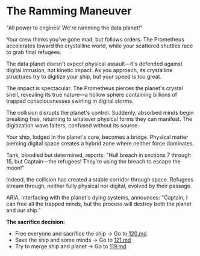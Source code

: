 # The Ramming Maneuver

"All power to engines! We're ramming the data planet!"

Your crew thinks you've gone mad, but follows orders. The Prometheus accelerates toward the crystalline world, while your scattered shuttles race to grab final refugees.

The data planet doesn't expect physical assault—it's defended against digital intrusion, not kinetic impact. As you approach, its crystalline structures try to digitize your ship, but your speed is too great.

The impact is spectacular. The Prometheus pierces the planet's crystal shell, revealing its true nature—a hollow sphere containing billions of trapped consciousnesses swirling in digital storms.

The collision disrupts the planet's control. Suddenly, absorbed minds begin breaking free, returning to whatever physical forms they can manifest. The digitization wave falters, confused without its source.

Your ship, lodged in the planet's core, becomes a bridge. Physical matter piercing digital space creates a hybrid zone where neither force dominates.

Tank, bloodied but determined, reports: "Hull breach in sections 7 through 15, but Captain—the refugees! They're using the breach to escape the moon!"

Indeed, the collision has created a stable corridor through space. Refugees stream through, neither fully physical nor digital, evolved by their passage.

ARIA, interfacing with the planet's dying systems, announces: "Captain, I can free all the trapped minds, but the process will destroy both the planet and our ship."

**The sacrifice decision:**

- Free everyone and sacrifice the ship → Go to [120.md](120.md)
- Save the ship and some minds → Go to [121.md](121.md)
- Try to merge ship and planet → Go to [119.md](119.md)